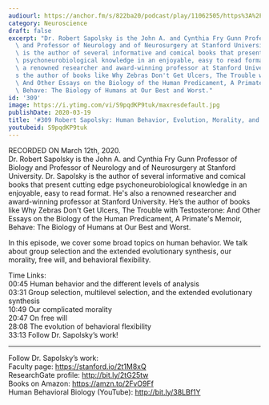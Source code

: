 ```yaml
---
audiourl: https://anchor.fm/s/822ba20/podcast/play/11062505/https%3A%2F%2Fd3ctxlq1ktw2nl.cloudfront.net%2Fproduction%2F2020-2-13%2F56370101-44100-2-67af26367f7a1.m4a
category: Neuroscience
draft: false
excerpt: "Dr. Robert Sapolsky is the John A. and Cynthia Fry Gunn Professor of Biology\
  \ and Professor of Neurology and of Neurosurgery at Stanford University. Dr. Sapolsky\
  \ is the author of several informative and comical books that present cutting edge\
  \ psychoneurobiological knowledge in an enjoyable, easy to read format. He's also\
  \ a renowned researcher and award-winning professor at Stanford University. He\u2019\
  s the author of books like Why Zebras Don't Get Ulcers, The Trouble with Testosterone:\
  \ And Other Essays on the Biology of the Human Predicament, A Primate's Memoir,\
  \ Behave: The Biology of Humans at Our Best and Worst."
id: '309'
image: https://i.ytimg.com/vi/S9pqdKP9tuk/maxresdefault.jpg
publishDate: 2020-03-19
title: '#309 Robert Sapolsky: Human Behavior, Evolution, Morality, and Free Will'
youtubeid: S9pqdKP9tuk
---
```

<div class="timelinks">

RECORDED ON March 12th, 2020.  
Dr. Robert Sapolsky is the John A. and Cynthia Fry Gunn Professor of Biology and Professor of Neurology and of Neurosurgery at Stanford University. Dr. Sapolsky is the author of several informative and comical books that present cutting edge psychoneurobiological knowledge in an enjoyable, easy to read format. He's also a renowned researcher and award-winning professor at Stanford University. He’s the author of books like Why Zebras Don't Get Ulcers, The Trouble with Testosterone: And Other Essays on the Biology of the Human Predicament, A Primate's Memoir, Behave: The Biology of Humans at Our Best and Worst.

In this episode, we cover some broad topics on human behavior. We talk about group selection and the extended evolutionary synthesis, our morality, free will, and behavioral flexibility.

Time Links:  
<time>00:45</time> Human behavior and the different levels of analysis  
<time>03:31</time> Group selection, multilevel selection, and the extended evolutionary synthesis  
<time>10:49</time> Our complicated morality  
<time>20:47</time> On free will  
<time>28:08</time> The evolution of behavioral flexibility  
<time>33:13</time> Follow Dr. Sapolsky’s work!

---

Follow Dr. Sapolsky’s work:  
Faculty page: https://stanford.io/2t1M8xQ  
ResearchGate profile: http://bit.ly/2tG25tw  
Books on Amazon: https://amzn.to/2FvO9Ff  
Human Behavioral Biology (YouTube): http://bit.ly/38LBf1Y
</div>

